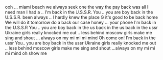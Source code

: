 ooh ... miami beach we always seek
one the way the pay back was all I need
man I had a ..
I'm back in the U.S.S.R.
You .. you are boy
back in the U.S.S.R.
been always .. I hardly knew the place
G it's good to be back home
We will do  it tomorrow do a back our case
honey ... your phone
I'm back in the U.S.S.R
You .. you are boy
back in the us
back in the us
back in the ussr
Ukraine girls really knocked me out
.. less behind
moscow girls make me sing and shout
... always on my mi mi mi mind
Oh come on!
I'm back in the ussr
You.. you are boy
back in the ussr
Ukraine girls really knocked me out
.. less behind
moscow girls make me sing and shout
...always on my mi mi mi mind
oh show me

